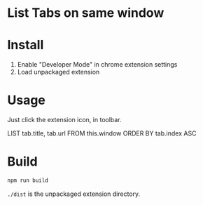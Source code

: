 # List Tabs on same window

# Install

1. Enable "Developer Mode" in chrome extension settings
2. Load unpackaged extension

# Usage

Just click the extension icon, in toolbar.

LIST tab.title, tab.url FROM this.window ORDER BY tab.index ASC

# Build

```sh
npm run build
```

`./dist` is the unpackaged extension directory.
